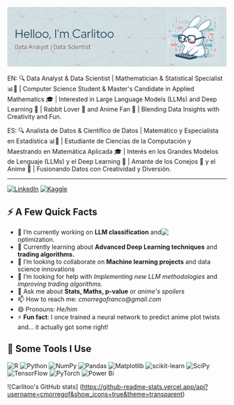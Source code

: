 ![Banner presentación](banner_3.png)

EN: 🔍 Data Analyst & Data Scientist | Mathematician & Statistical Specialist 📊📐 | Computer Science Student & Master's Candidate in Applied Mathematics 🎓 | Interested in Large Language Models (LLMs) and Deep Learning 🤖 | Rabbit Lover 🐰 and Anime Fan 🎌 | Blending Data Insights with Creativity and Fun.

ES:
🔍 Analista de Datos & Científico de Datos | Matemático y Especialista en Estadística 📊📐 | Estudiante de Ciencias de la Computación y Maestrando en Matemática Aplicada 🎓 | Interés en los Grandes Modelos de Lenguaje (LLMs) y el Deep Learning 🤖 | Amante de los Conejos 🐰 y el Anime 🎌 | Fusionando Datos con Creatividad y Diversión.
***
[![LinkedIn](https://img.shields.io/badge/linkedin-%230077B5.svg?style=for-the-badge&logo=linkedin&logoColor=white)](https://www.linkedin.com/in/cmorregof) [![Kaggle](https://img.shields.io/badge/Kaggle-035a7d?style=for-the-badge&logo=kaggle&logoColor=white)](https://www.kaggle.com/cmorregofranco)
## ⚡️ A Few Quick Facts


<img  align="right" src = "https://media.giphy.com/media/v1.Y2lkPTc5MGI3NjExZnZhcTh6OHEwNWxvd24wa2w2bzc2aWtyZTV3OGtneHh5MTNjenVlMyZlcD12MV9zdGlja2Vyc19zZWFyY2gmY3Q9cw/XGDJ1ExcBfvzYdBGbi/giphy.gif" width = "150"/>

- 🔭 I’m currently working on **LLM classification** and optimization.
- 🌱 Currently learning about **Advanced Deep Learning techniques** and **trading algorithms.**
- 👯 I’m looking to collaborate on **Machine learning projects** and data science innovations
- 🤔 I’m looking for help with _Implementing new LLM methodologies_ and _improving trading algorithms._
- 💬 Ask me about **Stats, Maths, p-value** or _anime's spoilers_
- 📫 How to reach me: _cmorregofranco@gmail.com_
- 😄 Pronouns: _He/him_
- ⚡ **Fun fact**: I once trained a neural network to predict anime plot twists and... it actually got some right!
>

## 🚀 Some Tools I Use

![R](https://img.shields.io/badge/r-%23276DC3.svg?style=for-the-badge&logo=r&logoColor=white)
![Python](https://img.shields.io/badge/python-3670A0?style=for-the-badge&logo=python&logoColor=ffdd54)
    	![NumPy](https://img.shields.io/badge/numpy-%23013243.svg?style=for-the-badge&logo=numpy&logoColor=white)
        ![Pandas](https://img.shields.io/badge/pandas-%23150458.svg?style=for-the-badge&logo=pandas&logoColor=white)
        ![Matplotlib](https://img.shields.io/badge/Matplotlib-%23ffffff.svg?style=for-the-badge&logo=Matplotlib&logoColor=black)
        ![scikit-learn](https://img.shields.io/badge/scikit--learn-%23F7931E.svg?style=for-the-badge&logo=scikit-learn&logoColor=white)
        ![SciPy](https://img.shields.io/badge/SciPy-%230C55A5.svg?style=for-the-badge&logo=scipy&logoColor=%white)
        ![TensorFlow](https://img.shields.io/badge/TensorFlow-%23FF6F00.svg?style=for-the-badge&logo=TensorFlow&logoColor=white)
        ![PyTorch](https://img.shields.io/badge/PyTorch-%23EE4C2C.svg?style=for-the-badge&logo=PyTorch&logoColor=white)
        ![Power Bi](https://img.shields.io/badge/power_bi-F2C811?style=for-the-badge&logo=powerbi&logoColor=black)


![Carlitoo's GitHub stats] (https://github-readme-stats.vercel.app/api?username=cmorregof&show_icons=true&theme=transparent)

<!-- img  align="right" src = "https://media.giphy.com/media/v1.Y2lkPTc5MGI3NjExZnZhcTh6OHEwNWxvd24wa2w2bzc2aWtyZTV3OGtneHh5MTNjenVlMyZlcD12MV9zdGlja2Vyc19zZWFyY2gmY3Q9cw/XGDJ1ExcBfvzYdBGbi/giphy.gif" width = "100"/>





<!--
- 🔭 I’m currently working on ... 
- 🌱 I’m currently learning ... 
- 👯 I’m looking to collaborate on ...
- 🤔 I’m looking for help with ...
- 💬 Ask me about ...
- 📫 How to reach me: ...
- 😄 Pronouns: ...
- ⚡ Fun fact: ...
-->
